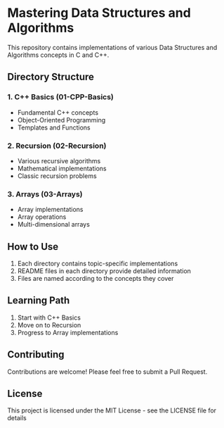 # Mastering Data Structures and Algorithms

This repository contains implementations of various Data Structures and Algorithms concepts in C and C++.

## Directory Structure

### 1. C++ Basics (01-CPP-Basics)
- Fundamental C++ concepts
- Object-Oriented Programming
- Templates and Functions

### 2. Recursion (02-Recursion)
- Various recursive algorithms
- Mathematical implementations
- Classic recursion problems

### 3. Arrays (03-Arrays)
- Array implementations
- Array operations
- Multi-dimensional arrays

## How to Use
1. Each directory contains topic-specific implementations
2. README files in each directory provide detailed information
3. Files are named according to the concepts they cover

## Learning Path
1. Start with C++ Basics
2. Move on to Recursion
3. Progress to Array implementations

## Contributing
Contributions are welcome! Please feel free to submit a Pull Request.

## License
This project is licensed under the MIT License - see the LICENSE file for details
